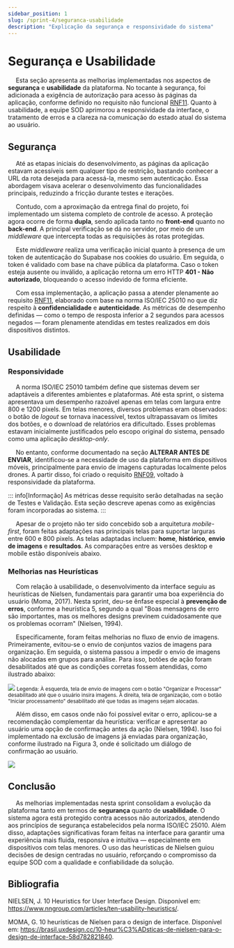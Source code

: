 ```yaml
---
sidebar_position: 1
slug: /sprint-4/seguranca-usabilidade
description: "Explicação da segurança e responsividade do sistema"
---
```


# Segurança e Usabilidade

&emsp; Esta seção apresenta as melhorias implementadas nos aspectos de **segurança** e **usabilidade** da plataforma. No tocante à segurança, foi adicionada a exigência de autorização para acesso às páginas da aplicação, conforme definido no requisito não funcional [RNF11](../../sprint-1/especificacoes-tecnicas/Requisitos_Nao_Funcionais.md). Quanto à usabilidade, a equipe SOD aprimorou a responsividade da interface, o tratamento de erros e a clareza na comunicação do estado atual do sistema ao usuário.

## Segurança

&emsp; Até as etapas iniciais do desenvolvimento, as páginas da aplicação estavam acessíveis sem qualquer tipo de restrição, bastando conhecer a URL da rota desejada para acessá-la, mesmo sem autenticação. Essa abordagem visava acelerar o desenvolvimento das funcionalidades principais, reduzindo a fricção durante testes e iterações.

&emsp; Contudo, com a aproximação da entrega final do projeto, foi implementado um sistema completo de controle de acesso. A proteção agora ocorre de forma **dupla**, sendo aplicada tanto no **front-end** quanto no **back-end**. A principal verificação se dá no servidor, por meio de um _middleware_ que intercepta todas as requisições às rotas protegidas.

&emsp; Este _middleware_ realiza uma verificação inicial quanto à presença de um token de autenticação do Supabase nos cookies do usuário. Em seguida, o token é validado com base na chave pública da plataforma. Caso o token esteja ausente ou inválido, a aplicação retorna um erro HTTP **401 - Não autorizado**, bloqueando o acesso indevido de forma eficiente.

&emsp; Com essa implementação, a aplicação passa a atender plenamente ao requisito [RNF11](../../sprint-1/especificacoes-tecnicas/Requisitos_Nao_Funcionais.md), elaborado com base na norma ISO/IEC 25010 no que diz respeito à **confidencialidade** e **autenticidade**. As métricas de desempenho definidas — como o tempo de resposta inferior a 2 segundos para acessos negados — foram plenamente atendidas em testes realizados em dois dispositivos distintos.

## Usabilidade

### Responsividade

&emsp; A norma ISO/IEC 25010 também define que sistemas devem ser adaptáveis a diferentes ambientes e plataformas. Até esta sprint, o sistema apresentava um desempenho razoável apenas em telas com largura entre 800 e 1200 pixels. Em telas menores, diversos problemas eram observados: o botão de _logout_ se tornava inacessível, textos ultrapassavam os limites dos botões, e o download de relatórios era dificultado. Esses problemas estavam inicialmente justificados pelo escopo original do sistema, pensado como uma aplicação _desktop-only_.

&emsp; No entanto, conforme documentado na seção **ALTERAR ANTES DE ENVIAR**, identificou-se a necessidade de uso da plataforma em dispositivos móveis, principalmente para envio de imagens capturadas localmente pelos drones. A partir disso, foi criado o requisito [RNF09](../../sprint-1/especificacoes-tecnicas/Requisitos_Nao_Funcionais.md), voltado à responsividade da plataforma.

::: info[Informação]
As métricas desse requisito serão detalhadas na seção de Testes e Validação. Esta seção descreve apenas como as exigências foram incorporadas ao sistema.
:::

&emsp; Apesar de o projeto não ter sido concebido sob a arquitetura _mobile-first_, foram feitas adaptações nas principais telas para suportar larguras entre 600 e 800 pixels. As telas adaptadas incluem: **home**, **histórico**, **envio de imagens** e **resultados**. As comparações entre as versões desktop e mobile estão disponíveis abaixo.

### Melhorias nas Heurísticas

&emsp; Com relação à usabilidade, o desenvolvimento da interface seguiu as heurísticas de Nielsen, fundamentais para garantir uma boa experiência do usuário (Moma, 2017). Nesta sprint, deu-se ênfase especial à **prevenção de erros**, conforme a heurística 5, segundo a qual "Boas mensagens de erro são importantes, mas os melhores designs previnem cuidadosamente que os problemas ocorram" (Nielsen, 1994).

&emsp; Especificamente, foram feitas melhorias no fluxo de envio de imagens. Primeiramente, evitou-se o envio de conjuntos vazios de imagens para organização. Em seguida, o sistema passou a impedir o envio de imagens não alocadas em grupos para análise. Para isso, botões de ação foram desabilitados até que as condições corretas fossem atendidas, como ilustrado abaixo:

<img src="img1.png" />
<small>Legenda: À esquerda, tela de envio de imagens com o botão "Organizar e Processar" desabilitado até que o usuário insira imagens. À direita, tela de organização, com o botão "Iniciar processamento" desabilitado até que todas as imagens sejam alocadas.</small>

&emsp; Além disso, em casos onde não foi possível evitar o erro, aplicou-se a recomendação complementar da heurística: verificar e apresentar ao usuário uma opção de confirmação antes da ação (Nielsen, 1994). Isso foi implementado na exclusão de imagens já enviadas para organização, conforme ilustrado na Figura 3, onde é solicitado um diálogo de confirmação ao usuário.

<img src="img2.png" />

## Conclusão

&emsp; As melhorias implementadas nesta sprint consolidam a evolução da plataforma tanto em termos de **segurança** quanto de **usabilidade**. O sistema agora está protegido contra acessos não autorizados, atendendo aos princípios de segurança estabelecidos pela norma ISO/IEC 25010. Além disso, adaptações significativas foram feitas na interface para garantir uma experiência mais fluida, responsiva e intuitiva — especialmente em dispositivos com telas menores. O uso das heurísticas de Nielsen guiou decisões de design centradas no usuário, reforçando o compromisso da equipe SOD com a qualidade e confiabilidade da solução.


## Bibliografia

NIELSEN, J. 10 Heuristics for User Interface Design. Disponível em: https://www.nngroup.com/articles/ten-usability-heuristics/. 

MOMA, G. 10 heurísticas de Nielsen para o design de interface. Disponível em: <https://brasil.uxdesign.cc/10-heur%C3%ADsticas-de-nielsen-para-o-design-de-interface-58d782821840>. 






